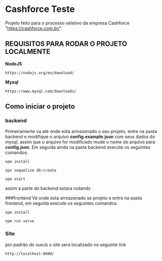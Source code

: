 # Cashforce Teste

Projeto feito para o processo seletivo da empresa Cashforce "https://cashforce.com.br/".

## REQUISITOS PARA RODAR O PROJETO LOCALMENTE

**NodeJS**

```
https://nodejs.org/en/download/
```

**Mysql**

```
https://www.mysql.com/downloads/
```

## Como iniciar o projeto

### backend

Primeiramente va até onde esta armazenado o seu projeto, entre na pasta backend e modifique o arquivo **config.example.json**
com seus dados do mysql, assim que o arquivo for modificado mude o nome do arquivo para **config.json**.
Em seguida ainda na pasta backend execute os seguintes comandos:

```
npm install
```

```
npx sequelize db:create
```

```
npm start
```

assim a parte do backend estara rodando

###frontend
Vá onde esta armazenado se projeto e entre na pasta frontend, em seguida execute os seguintes comandos:

```
npm install
```

```
npm run serve
```

### Site

por padrão do vueJs o site sera localizado no seguinte link

```
http://localhost:8080/
```
